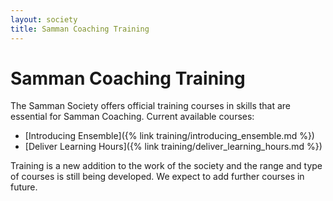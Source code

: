 ```yaml
---
layout: society
title: Samman Coaching Training
---
```


# Samman Coaching Training

The Samman Society offers official training courses in skills that are essential for Samman Coaching. Current available courses: 

* [Introducing Ensemble]({% link training/introducing_ensemble.md %})
* [Deliver Learning Hours]({% link training/deliver_learning_hours.md %})

Training is a new addition to the work of the society and the range and type of courses is still being developed. We expect to add further courses in future.

